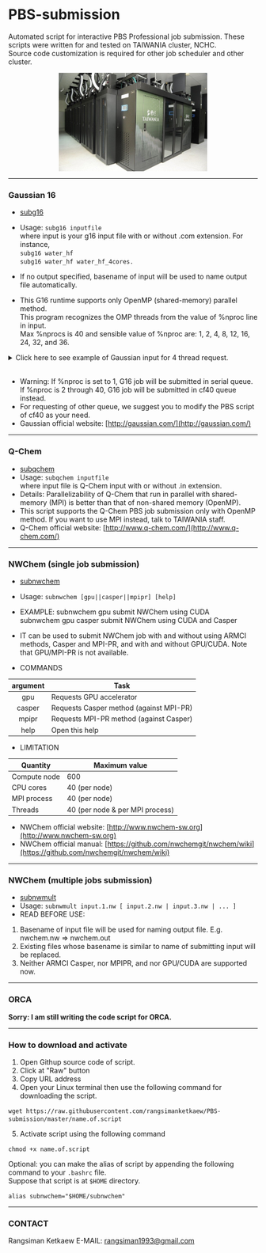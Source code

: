 # PBS-submission
Automated script for interactive PBS Professional job submission. These scripts were written for and tested on TAIWANIA cluster, NCHC. <br />
Source code customization is required for other job scheduler and other cluster.
<p align="center">
   <img alt="Capture_Menu" src="https://github.com/rangsimanketkaew/PBS-submission/blob/master/taiwania-cluster.jpeg" align=middle width="300pt" hight="100pt" /> 
<p/>

---

### Gaussian 16
* [subg16](subg16) 
* Usage: `subg16 inputfile` <br />
where input is your g16 input file with or without .com extension. For instance,  <br />
`subg16 water_hf` <br />
`subg16 water_hf water_hf_4cores.`
* If no output specified, basename of input will be used to name output file automatically.

* This G16 runtime supports only OpenMP (shared-memory) parallel method.  <br />
  This program recognizes the OMP threads from the value of %nproc line in input.  <br />
  Max %nprocs is 40 and sensible value of %nproc are: 1, 2, 4, 8, 12, 16, 24, 32, and 36.

<details>
<summary> Click here to see example of Gaussian input for 4 thread request.</summary>
  
```
%chk=vomilenine-freq-g16-4.chk
%mem=8GB
%nprocshared=4          <<----  This value is assigned as OMP_NUM_THREADS value.
#p freq B3LYP/6-31G(d)

Title Card Required

0 1
 C                  2.77247700   -1.55726100   -0.24944000
 C                  2.57516800   -0.21391100    0.22236700
 C                  3.66258100    0.58993400    0.49571100
 C                  4.95487500    0.05924200    0.30006200
...
```

</details>
<br />

* Warning: If %nproc is set to 1, G16 job will be submitted in serial queue.  <br />
  If %nproc is 2 through 40, G16 job will be submitted in cf40 queue instead.
* For requesting of other queue, we suggest you to modify the PBS script of cf40 as your need.
* Gaussian official website: [http://gaussian.com/](http://gaussian.com/)

---

### Q-Chem
* [subqchem](subqchem)
* Usage: `subqchem inputfile` <br />
where input file is Q-Chem input with or without .in extension.
* Details: Parallelizability of Q-Chem that run in parallel with shared-memory (MPI) is better than that of non-shared memory (OpenMP).
* This script supports the Q-Chem PBS job submission only with OpenMP method. If you want to use MPI instead, talk to TAIWANIA staff.
* Q-Chem official website: [http://www.q-chem.com/](http://www.q-chem.com/)

---

### NWChem (single job submission)
* [subnwchem](subnwchem)
* Usage: `subnwchem [gpu||casper||mpipr] [help]` <br />
* EXAMPLE: subnwchem gpu                submit NWChem using CUDA  <br />
           subnwchem gpu casper      submit NWChem using CUDA and Casper

* IT can be used to submit NWChem job with and without using ARMCI methods, Casper and MPI-PR, and with and without GPU/CUDA. Note that GPU/MPI-PR is not available.

* COMMANDS

<center>
  
| argument | Task |
| :---: | --- |
| gpu      | Requests GPU accelerator | 
| casper   | Requests Casper method (against MPI-PR) |
| mpipr    | Requests MPI-PR method (against Casper) | 
| help     | Open this help |
  
</center>

* LIMITATION

<center>

| Quantity | Maximum value |
| --- | --- |
| Compute node | 600 |
| CPU cores | 40 (per node) |
| MPI process | 40 (per node) |
| Threads | 40 (per node & per MPI process) |

</center>

* NWChem official website:  [http://www.nwchem-sw.org](http://www.nwchem-sw.org)  <br />
* NWChem official manual: [https://github.com/nwchemgit/nwchem/wiki](https://github.com/nwchemgit/nwchem/wiki)

---

### NWChem (multiple jobs submission)
* [subnwmult](subnwmult)
* Usage: `subnwmult input.1.nw [ input.2.nw | input.3.nw | ... ]` <br />
* READ BEFORE USE: 
1. Basename of input file will be used for naming output file. E.g. nwchem.nw => nwchem.out
2. Existing files whose basename is similar to name of submitting input will be replaced.
3. Neither ARMCI Casper, nor MPIPR, and nor GPU/CUDA are supported now.

---

### ORCA 

**Sorry: I am still writing the code script for ORCA.**

---

### How to download and activate
1. Open Githup source code of script.
2. Click at "Raw" button
3. Copy URL address
4. Open your Linux terminal then use the following command for downloading the script.
```
wget https://raw.githubusercontent.com/rangsimanketkaew/PBS-submission/master/name.of.script
```
5. Activate script using the following command
```
chmod +x name.of.script
```
Optional: you can make the alias of script by appending the following command to your `.bashrc` file. <br />
Suppose that script is at `$HOME` directory.
```
alias subnwchem="$HOME/subnwchem"
```

---

### CONTACT
Rangsiman Ketkaew  E-MAIL: rangsiman1993@gmail.com

